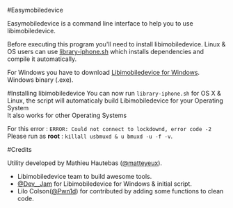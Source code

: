 #Easymobiledevice 

Easymobiledevice is a command line interface to help you to use libimobiledevice.

Before executing this program you'll need to install libimobiledevice.
Linux & OS users can use [library-iphone.sh](https://github.com/matteyeux/easymobiledevice/blob/master/library-iphone.sh) which installs dependencies and compile it automatically.

For Windows you have to download [Libimobiledevice for Windows](https://github.com/elrhk/Libimobiledevice-idevicerestore-for-Windows). Windows binary (.exe).

#Installing libimobiledevice
You can now run `library-iphone.sh` for OS X & Linux, the script will automaticaly build Libimobiledevice for your Operating System <br>
It also works for other Operating Systems

For this error : `ERROR: Could not connect to lockdownd, error code -2`<br>
Please run as **root** : `killall usbmuxd & u bmuxd -u -f -v`.<br>

#Credits

Utility developed by Mathieu Hautebas ([@matteyeux](https://twitter.com/matteyeux)).<br> 
- Libimobiledevice team to build awesome tools.<br> 
- [@Dev__Jam](https://twitter.com/Dev__Jam) for Libimobiledevice for Windows & initial script.<br> 
- Lilo Colson([@Pwn1d](https://twitter.com/Pwn1d)) for contributed by adding some functions to clean code.
